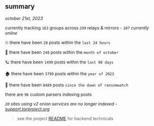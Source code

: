 
## summary
_october 21st, 2023_

currently tracking `163` groups across `299` relays & mirrors - _`107` currently online_

⏲ there have been `20` posts within the `last 24 hours`

🦈 there have been `248` posts within the `month of october`

🪐 there have been `1499` posts within the `last 90 days`

🏚 there have been `3799` posts within the `year of 2023`

🦕 there have been `8489` posts `since the dawn of ransomwatch`

there are `96` custom parsers indexing posts

_`20` sites using v2 onion services are no longer indexed - [support.torproject.org](https://support.torproject.org/onionservices/v2-deprecation/)_

> see the project [README](https://github.com/joshhighet/ransomwatch#ransomwatch--) for backend technicals
